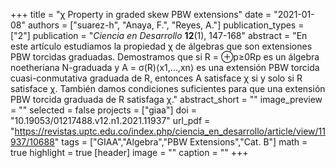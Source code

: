 +++
title = "χ Property in graded skew PBW extensions"
date = "2021-01-08"
authors = ["suarez-h", "Anaya, F.", "Reyes, A."]
publication_types = ["2"]
publication = "*Ciencia en Desarrollo* **12**(1), 147-168"
abstract = "En este artículo estudiamos la propiedad χ de álgebras que son extensiones PBW torcidas graduadas. Demostramos que si R = ⊕p≥0Rp es un álgebra noetheriana N-graduada y A = σ(R)⟨x1,...,xn⟩ es una extensión PBW torcida cuasi-conmutativa graduada de R, entonces A satisface χ si y solo si R satisface χ. También damos condiciones suficientes para que una extensión PBW torcida graduada de R satisfaga χ."
abstract_short = ""
image_preview = ""
selected = false
projects = ["giaa"]
doi = "10.19053/01217488.v12.n1.2021.11937"
url_pdf = "https://revistas.uptc.edu.co/index.php/ciencia_en_desarrollo/article/view/11937/10688"
tags = ["GIAA","Algebra","PBW Extensions","Cat. B"]
math = true
highlight = true
[header]
image = ""
caption = ""
+++
